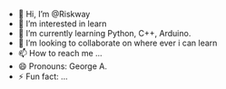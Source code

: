 - 👋 Hi, I’m @Riskway
- 👀 I’m interested in learn
- 🌱 I’m currently learning Python, C++, Arduino.
- 💞️ I’m looking to collaborate on where ever i can learn
- 📫 How to reach me ...
- 😄 Pronouns: George A.
- ⚡ Fun fact: ...

